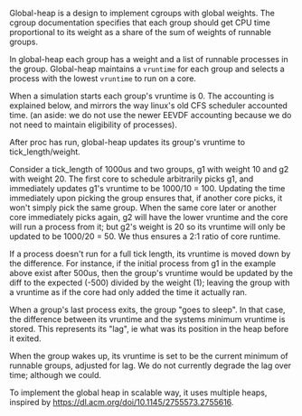 Global-heap is a design to implement cgroups with global weights.  The
cgroup documentation specifies that each group should get CPU time
proportional to its weight as a share of the sum of weights of
runnable groups.

In global-heap each group has a weight and a list of runnable
processes in the group.  Global-heap maintains a `vruntime` for
each group and selects a process with the lowest `vruntime` to
run on a core.

When a simulation starts each group's vruntime is 0. The accounting is explained below, 
and mirrors the way linux's old CFS scheduler accounted time. (an aside: we do not use the newer 
EEVDF accounting because we do not need to maintain eligibility of processes).

After proc has run, global-heap updates its group's vruntime to tick_length/weight. 

Consider a tick_length of 1000us and two groups, g1 with weight 10 and g2 with weight 20. 
The first core to schedule arbitrarily picks g1, and immediately updates g1's vruntime to be 1000/10 = 100.
Updating the time immediately upon picking the group ensures that, if another core picks, 
it won't simply pick the same group. When the same core later or another core immediately picks 
again, g2 will have the lower vruntime and the core will run a process from it; but g2's weight 
is 20 so its vruntime will only be updated to be 1000/20 = 50. We thus ensures a 2:1 ratio of core runtime.

If a process doesn't run for a full tick length, its vruntime is
moved down by the difference. For instance, if the initial process from g1 in 
the example above exist after 500us, then the group's vruntime would be updated by
the diff to the expected (-500) divided by the weight (1); leaving the group with a 
vruntime as if the core had only added the time it actually ran.

When a group's last process exits, the group "goes to sleep". In that case, the 
difference between its vruntime and the systems minimum vruntime is stored. This 
represents its "lag", ie what was its position in the heap before it exited.

When the group wakes up, its vruntime is set to be the current minimum of runnable groups, 
adjusted for lag. We do not currently degrade the lag over time; although we could.



To implement the global heap in scalable way, it uses multiple
heaps, inspired by https://dl.acm.org/doi/10.1145/2755573.2755616.





